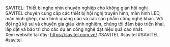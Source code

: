 SAVITEL: Thiết bị nghe nhìn chuyên nghiệp cho không gian hội nghị
SAVITEL chuyên cung cấp các thiết bị hội nghị truyền hình, màn hình LED, màn hình ghép, màn hình quảng cáo và các sản phẩm công nghệ khác. Với đội ngũ kỹ sư và chuyên gia giàu kinh nghiệm, chúng tôi đảm bảo triển khai, lắp đặt và bảo trì cho các dự án công nghệ đạt hiệu quả cao nhất. 
<br>
Xem website tại đây:
https://savitel.com.vn/
#SAVITEL #savitel #SAVITEL #savitel
